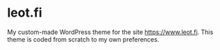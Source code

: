 # leot.fi

My custom-made WordPress theme for the site https://www.leot.fi. This theme is coded from scratch to my own preferences.
